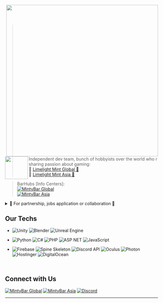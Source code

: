 <p float="right">
  <img src='https://bunbun.cloud/assets/images/banner-bg.png' width='500' align="right">
  <p float="right">
  <a href="https://mentallystable4sure.dev/"><img src='https://mentallystable4sure.dev/assets/images/features-icon-1.png' width='75' align="left"></a> <br><br><br>
    
> Independent dev team, bunch of hobbyists over the world who r sharing passion about gaming: <br>
>  🍋 [Limelight Mint Global 🍋](https://limelightmint.global) <br> 🥝 [Limelight Mint Asia 🥝](https://limelightmint.asia)

> BarHubs [Info Centers]: <br>
  [![MintyBar Global](https://img.shields.io/badge/MintyBar-Global-9370DB?&style=for-the-badge&logo=google-chrome&logoColor=white)](https://mintybar.limelight.global/) <br>
  [![MintyBar Asia](https://img.shields.io/badge/MintyBar-Asia-9370DB?&style=for-the-badge&logo=google-chrome&logoColor=white)](https://mintybar.limelight.asia/)

<details>
  <summary>💬 For partnership, jobs application or collaboration 💬</summary>
    
  > Partnership or collaboration:
  ```
  partnership@limelightmint.global
  partnership@limelightmint.asia
  ```

  
  > Hiring, deals, job application, urgent questions about documents:
  ```
  corp@limelightmint.global
  corp@limelightmint.asia
  ```
  </details>
  </p>
</p>
    
  ## Our Techs
    
- ![Unity](https://img.shields.io/badge/-Unity-black?style=for-the-badge&logo=unity)
  ![Blender](https://img.shields.io/badge/-Blender-red?style=for-the-badge&logo=blender&logoColor=white)
  ![Unreal Engine](https://img.shields.io/badge/-Unreal-black?style=for-the-badge&logo=unreal-engine)
  
- ![Python](https://img.shields.io/badge/Python-14354c?style=for-the-badge&logo=python&logoColor=ffffff)
  ![C#](https://img.shields.io/badge/Csharp-%230175C2.svg?style=for-the-badge&logo=csharp&logoColor=white)
  ![PHP](https://img.shields.io/badge/php-000000.svg?style=for-the-badge&logo=php&logoColor=8564d9)
  ![ASP NET](https://img.shields.io/badge/asp.net-000000.svg?style=for-the-badge&logo=dotnet&logoColor=blue)
  ![JavaScript](https://img.shields.io/badge/javascript-000000.svg?style=for-the-badge&logo=javascript&logoColor=yellow)
  
- ![Firebase](https://img.shields.io/badge/Firebase-F4A460.svg?style=for-the-badge&logo=Firebase&logoColor=white)
  ![Spine Skeleton](https://img.shields.io/badge/Spine-Skeleton-%2302569B.svg?style=for-the-badge&logo=spine&logoColor=white)
  ![Discord API](https://img.shields.io/badge/Discord-API-%2302569B.svg?style=for-the-badge&logo=discord&logoColor=white)
  ![Oculus](https://img.shields.io/badge/Oculus-000000.svg?style=for-the-badge&logo=oculus&logoColor=white)
  ![Photon](https://img.shields.io/badge/Photon-%2302569B.svg?style=for-the-badge&logo=Photon&logoColor=white)
  ![Hostinger](https://img.shields.io/badge/Hostinger-%230167ff.svg?style=for-the-badge&logo=hostinger&logoColor=white)
  ![DigitalOcean](https://img.shields.io/badge/DigitalOcean-%230167ff.svg?style=for-the-badge&logo=digitalOcean&logoColor=white)
  
  </p>
 </p>
 <br>
 
## Connect with Us

  [![MintyBar Global](https://img.shields.io/badge/MintyBar-Global-9370DB?&style=for-the-badge&logo=google-chrome&logoColor=white)](https://mintybar.limelight.global/)
  [![MintyBar Asia](https://img.shields.io/badge/MintyBar-Asia-9370DB?&style=for-the-badge&logo=google-chrome&logoColor=white)](https://mintybar.limelight.asia/)
  [![Discord](https://img.shields.io/badge/Discord-5865F2?style=for-the-badge&logo=discord&logoColor=white)](https://discord.gg/limelight-mint)

___

